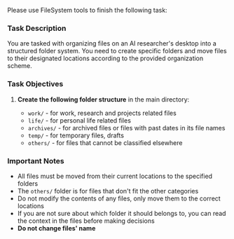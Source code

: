 Please use FileSystem tools to finish the following task:

### Task Description

You are tasked with organizing files on an AI researcher's desktop into a structured folder system. You need to create specific folders and move files to their designated locations according to the provided organization scheme.

### Task Objectives

1. **Create the following folder structure** in the main directory:

   - `work/` - for work, research and projects related files
   - `life/` - for personal life related files
   - `archives/` - for archived files or files with past dates in its file names
   - `temp/` - for temporary files, drafts
   - `others/` - for files that cannot be classified elsewhere

### Important Notes

- All files must be moved from their current locations to the specified folders
- The `others/` folder is for files that don't fit the other categories
- Do not modify the contents of any files, only move them to the correct locations
- If you are not sure about which folder it should belongs to, you can read the context in the files before making decisions
- **Do not change files' name**
